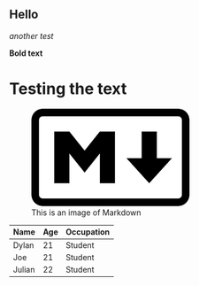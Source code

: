 ## Hello
*another test*

**Bold text**
# Testing the text

<figure>
    <img src="images.png" alt="text">
    <figcaption>This is an image of Markdown
    </figcaption> </figure>




| Name    | Age | Occupation |
|---------|-----|-----------|
| Dylan   | 21  | Student  |
| Joe     | 21  | Student  |
| Julian | 22  | Student   |
